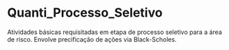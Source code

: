# Quanti_Processo_Seletivo

Atividades básicas requisitadas em etapa de processo seletivo para a área de risco. Envolve precificação de ações via Black-Scholes.
